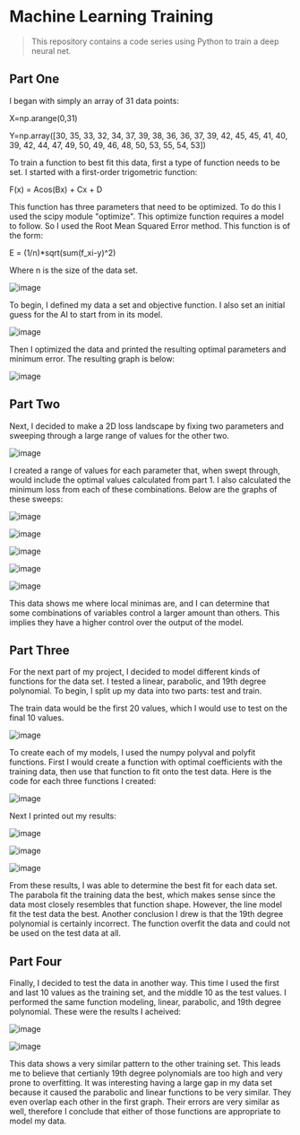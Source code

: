 # Machine Learning Training

> This repository contains a code series using Python to train a deep neural net.

## Part One

I began with simply an array of 31 data points:

X=np.arange(0,31)

Y=np.array([30, 35, 33, 32, 34, 37, 39, 38, 36, 36, 37, 39, 42, 45, 45, 41,
40, 39, 42, 44, 47, 49, 50, 49, 46, 48, 50, 53, 55, 54, 53])

To train a function to best fit this data, first a type of function needs to be set. I started with a first-order trigometric function:

F(x) = Acos(Bx) + Cx + D

This function has three parameters that need to be optimized. To do this I used the scipy module "optimize". This optimize function requires a model to follow. So I used the Root Mean Squared Error method. This function is of the form:

E = (1/n)*sqrt(sum(f_xi-y)^2)

Where n is the size of the data set.

![image](https://user-images.githubusercontent.com/129328983/231047861-bff01f37-4a44-4d6b-a17b-e96b47afb60b.png)

To begin, I defined my data a set and objective function. I also set an initial guess for the AI to start from in its model.

![image](https://user-images.githubusercontent.com/129328983/231048007-46ae7c84-41d0-418b-8dcb-1e5e19de9380.png)

Then I optimized the data and printed the resulting optimal parameters and minimum error. The resulting graph is below:

![image](https://user-images.githubusercontent.com/129328983/231048105-735f2a55-49c7-449b-82cf-536bd25ddafc.png)

## Part Two

Next, I decided to make a 2D loss landscape by fixing two parameters and sweeping through a large range of values for the other two.

![image](https://user-images.githubusercontent.com/129328983/231048385-0b2635eb-925a-44a7-868c-3c49b2c4fbd7.png)

I created a range of values for each parameter that, when swept through, would include the optimal values calculated from part 1. I also calculated the minimum loss from each of these combinations. Below are the graphs of these sweeps:

![image](https://user-images.githubusercontent.com/129328983/231048634-36f8374e-40ed-4270-bf2b-6453e59daffb.png)

![image](https://user-images.githubusercontent.com/129328983/231048648-625712c4-2163-4dee-b1a2-c63a50358ee7.png)

![image](https://user-images.githubusercontent.com/129328983/231048710-0a719909-50e6-4a17-8369-354de653520c.png)

![image](https://user-images.githubusercontent.com/129328983/231048741-941138b1-3e0e-4107-b042-4be16bdb2334.png)

![image](https://user-images.githubusercontent.com/129328983/231048776-61ea3ab9-8f71-4880-93d1-599996160e61.png)

This data shows me where local minimas are, and I can determine that some combinations of variables control a larger amount than others. This implies they have a higher control over the output of the model.

## Part Three

For the next part of my project, I decided to model different kinds of functions for the data set. I tested a linear, parabolic, and 19th degree polynomial. To begin, I split up my data into two parts: test and train.

The train data would be the first 20 values, which I would use to test on the final 10 values.

![image](https://user-images.githubusercontent.com/129328983/231049468-e1d08ca3-c147-4ca7-a5a2-210ecc00d3e8.png)

To create each of my models, I used the numpy polyval and polyfit functions. First I would create a function with optimal coefficients with the training data, then use that function to fit onto the test data. Here is the code for each three functions I created:

![image](https://user-images.githubusercontent.com/129328983/231049702-e5c5289e-b2a4-487c-8f61-57d958869205.png)

Next I printed out my results:

![image](https://user-images.githubusercontent.com/129328983/231049787-87b54c4a-de0e-4855-b58d-8b2edc2af3c2.png)

![image](https://user-images.githubusercontent.com/129328983/231049836-8a57619f-1709-4fc0-a9d9-9ce6172c6766.png)

![image](https://user-images.githubusercontent.com/129328983/231049879-49f48d1d-99b0-452f-8e39-25f01f37c6f9.png)

From these results, I was able to determine the best fit for each data set. The parabola fit the training data the best, which makes sense since the data most closely resembles that function shape. However, the line model fit the test data the best. Another conclusion I drew is that the 19th degree polynomial is certainly incorrect. The function overfit the data and could not be used on the test data at all.

## Part Four

Finally, I decided to test the data in another way. This time I used the first and last 10 values as the training set, and the middle 10 as the test values. I performed the same function modeling, linear, parabolic, and 19th degree polynomial. These were the results I acheived:

![image](https://user-images.githubusercontent.com/129328983/231051690-1231526b-e602-48a1-b1b6-e18e6519b177.png)

![image](https://user-images.githubusercontent.com/129328983/231050478-1cfb901c-a604-4fc3-962a-7ed483f20c3c.png)

This data shows a very similar pattern to the other training set. This leads me to believe that certianly 19th degree polynomials are too high and very prone to overfitting. It was interesting having a large gap in my data set because it caused the parabolic and linear functions to be very similar. They even overlap each other in the first graph. Their errors are very similar as well, therefore I conclude that either of those functions are appropriate to model my data.
